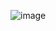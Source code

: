 ![image](https://user-images.githubusercontent.com/90608445/192772858-6d1915be-502c-41ab-8a96-506b287b030f.png)
